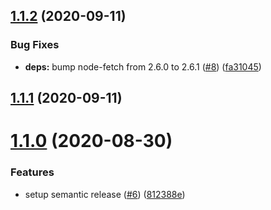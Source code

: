 ## [1.1.2](https://github.com/JoepKockelkorn/git-branch-picker/compare/v1.1.1...v1.1.2) (2020-09-11)


### Bug Fixes

* **deps:** bump node-fetch from 2.6.0 to 2.6.1 ([#8](https://github.com/JoepKockelkorn/git-branch-picker/issues/8)) ([fa31045](https://github.com/JoepKockelkorn/git-branch-picker/commit/fa310451174cf18ac0339eeccbdb60df60c7824b))

## [1.1.1](https://github.com/JoepKockelkorn/git-branch-picker/compare/v1.1.0...v1.1.1) (2020-09-11)

# [1.1.0](https://github.com/JoepKockelkorn/git-branch-picker/compare/v1.0.1...v1.1.0) (2020-08-30)


### Features

* setup semantic release ([#6](https://github.com/JoepKockelkorn/git-branch-picker/issues/6)) ([812388e](https://github.com/JoepKockelkorn/git-branch-picker/commit/812388e2205388ce8fe52f07e92c874d54d139b5))
